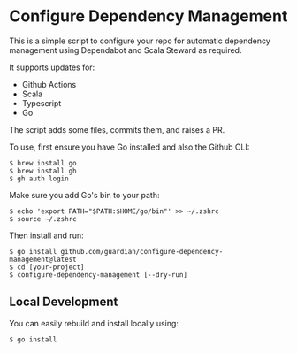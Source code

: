 # Configure Dependency Management

This is a simple script to configure your repo for automatic dependency
management using Dependabot and Scala Steward as required.

It supports updates for:

- Github Actions
- Scala
- Typescript
- Go

The script adds some files, commits them, and raises a PR.

To use, first ensure you have Go installed and also the Github CLI:

    $ brew install go
    $ brew install gh
    $ gh auth login

Make sure you add Go's bin to your path:

    $ echo 'export PATH="$PATH:$HOME/go/bin"' >> ~/.zshrc
    $ source ~/.zshrc

Then install and run:

    $ go install github.com/guardian/configure-dependency-management@latest
    $ cd [your-project]
    $ configure-dependency-management [--dry-run]

## Local Development

You can easily rebuild and install locally using:

    $ go install
